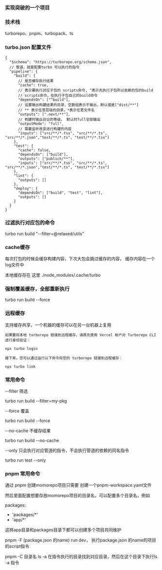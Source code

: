 ### 实现突破的一个项目

### 技术栈
turborepo、pnpm、turbopack、ts



### turbo.json 配置文件
```
{
  "$schema": "https://turborepo.org/schema.json",
  // 管道，就是配置turbo 可以执行的指令
  "pipeline": {
    "build": {
      // 是否缓存执行结果
      "cache": true,
      // 表示要执行对应子包的 scripts命令, ^表示先执行子包所以依赖的包的build
      // scripts命令，在执行子包自己的build命令
      "dependsOn": ["^build"],
      // 设置输出构建结果的目录，空数组表示不输出，默认值是["dist/**"]
      // ** 表示任意层级的目录，*表示任意文件名
      "outputs": [".next/**"],
      // 构建时输出日记的等级， 默认时full全部输出
      "outputMode": "full",
      // 需要监听改变进行构建的内容
      "inputs": ["src/**/*.tsx", "src/**/*.ts", "src/**/*.json","test/**/*.ts", "test/**/*.tsx"]
    },
    "test": {
      "cache": false,
      "dependsOn": ["build"],
      "outputs": ["publich/**"],
      "inputs": ["src/**/*.tsx", "src/**/*.ts", "src/**/*.json","test/**/*.ts", "test/**/*.tsx"]
    },
    "lint": {
      "outputs": []
    },
    "deploy": {
      "dependsOn": ["build", "test", "lint"],
      "outputs": []
    }
  }
}
```

### 过滤执行对应包的命令

turbo run build "--filter=@relaxed/utils"

### cache缓存

每次打包的时候会缓存构建内容，下次大包会跳过缓存的内容， 缓存内容在一个log文件中

本地缓存存在 这里 ./node_modules/.cache/turbo

### 强制覆盖缓存，全部重新执行
turbo run build --force

### 远程缓存

支持缓存共享，一个机器的缓存可以在另一台机器上复用

```
如果要将本地 turborepo 链接到远程缓存，请首先使用 Vercel 帐户对 Turborepo CLI 进行身份验证：

npx turbo login
```

```
接下来，您可以通过运行以下命令将您的 turborepo 链接到远程缓存：

npx turbo link
```

### 常用命令

--filter 筛选

turbo run build --filter=my-pkg

--force 覆盖

turbo run build --force

--no-cache 不缓存结果

turbo run build --no-cache

--only 只会执行对应管道的指令，不会执行管道的依赖的同名指令

turbo run test --only

### pnpm 常用命令

通过 pnpm 创建momorepo项目只需要 创建一个pnpm-workspace.yaml文件

然后里面配置想要存放momorepo项目的目录名，可以配置多个目录名，例如

packages:
  - 'packages/*'
  - 'app/*'

这样app目录和packages目录下都可以创建多个项目共同维护

pnpm -F (package.json 的name) run dev， 执行package.json 的name的项目的script指令

pnpm -C 目录名 ls -a 在指令执行的目录找到对应目录，然后在这个目录下执行ls -a 指令



